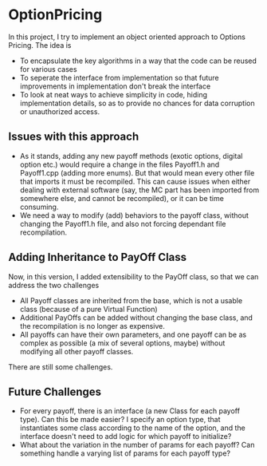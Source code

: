 # OptionPricing

In this project, I try to implement an object oriented approach to Options Pricing. The idea is

- To encapsulate the key algorithms in a way that the code can be reused for various cases
- To seperate the interface from implementation so that future improvements in implementation don't break the interface
- To look at neat ways to achieve simplicity in code, hiding implementation details, so as to provide no chances for data corruption or unauthorized access.


## Issues with this approach

- As it stands, adding any new payoff methods (exotic options, digital option etc.) would require a change in the files Payoff1.h and Payoff1.cpp (adding more enums). But that would mean every other file that imports it must be recompiled. This can cause issues when either dealing with external software (say, the MC part has been imported from somewhere else, and cannot be recompiled), or it can be time consuming.
- We need a way to modify (add) behaviors to the payoff class, without changing the Payoff1.h file, and also not forcing dependant file recompilation.

## Adding Inheritance to PayOff Class

Now, in this version, I added extensibility to the PayOff class, so that we can address the two challenges
  - All Payoff classes are inherited from the base, which is not a usable class (because of a pure Virtual Function)
  - Additional PayOffs can be added without changing the base class, and the recompilation is no longer as expensive.
  - All payoffs can have their own parameters, and one payoff can be as complex as possible (a mix of several options, maybe) without modifying all other payoff classes.


There are still some challenges.

## Future Challenges

- For every payoff, there is an interface (a new Class for each payoff type). Can this be made easier? I specify an option type, that instantiates some class according to the name of the option, and the interface doesn't need to add logic for which payoff to initialize?
- What about the variation in the number of params for each payoff? Can something handle a varying list of params for each payoff type?
